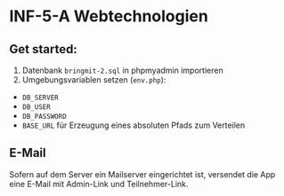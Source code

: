 # INF-5-A Webtechnologien

## Get started:
1. Datenbank ```bringmit-2.sql``` in phpmyadmin importieren
2. Umgebungsvariablen setzen (```env.php```):
- ```DB_SERVER```
- ```DB_USER```
- ```DB_PASSWORD```
- ```BASE_URL``` für Erzeugung eines absoluten Pfads zum Verteilen

## E-Mail
Sofern auf dem Server ein Mailserver eingerichtet ist, versendet die App eine E-Mail mit Admin-Link und Teilnehmer-Link.
